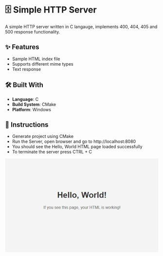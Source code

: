 ﻿# 🗄️ Simple HTTP Server

A simple HTTP server written in C langauge, implements 400, 404, 405 and 500 response functionality.

## ✨ Features

- Sample HTML index file
- Supports different mime types
- Text response

## 🛠️ Built With

- **Language**: C
- **Build System**: CMake
- **Platform**: Windows

## 📜 Instructions

- Generate project using CMake
- Run the Server, open browser and go to http://localhost:8080
- You should see the Hello, World HTML page loaded successfully
- To terminate the server press CTRL + C

![Screenshot](docs/html_success.jpg)